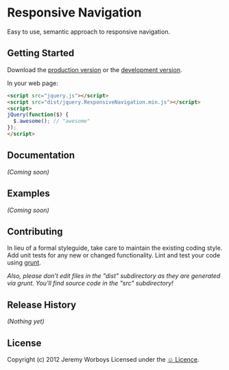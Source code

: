 # Responsive Navigation

Easy to use, semantic approach to responsive navigation.

## Getting Started
Download the [production version][min] or the [development version][max].

[min]: https://raw.github.com/complexcompulsions/jquery.ResponsiveNavigation/master/dist/jquery.ResponsiveNavigation.min.js
[max]: https://raw.github.com/complexcompulsions/jquery.ResponsiveNavigation/master/dist/jquery.ResponsiveNavigation.js

In your web page:

```html
<script src="jquery.js"></script>
<script src="dist/jquery.ResponsiveNavigation.min.js"></script>
<script>
jQuery(function($) {
  $.awesome(); // "awesome"
});
</script>
```

## Documentation
_(Coming soon)_

## Examples
_(Coming soon)_

## Contributing
In lieu of a formal styleguide, take care to maintain the existing coding style. Add unit tests for any new or changed functionality. Lint and test your code using [grunt](https://github.com/cowboy/grunt).

_Also, please don't edit files in the "dist" subdirectory as they are generated via grunt. You'll find source code in the "src" subdirectory!_

## Release History
_(Nothing yet)_

## License
Copyright (c) 2012 Jeremy Worboys
Licensed under the [☺ Licence](http://licence.visualidiot.com/).
